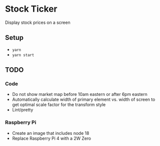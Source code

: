 # Stock Ticker

Display stock prices on a screen

## Setup

* `yarn`
* `yarn start`

## TODO

### Code

* Do not show market map before 10am eastern or after 6pm eastern
* Automatically calculate width of primary element vs. width of screen to get optimal scale factor for the transform style
* Lint/pretty

### Raspberry Pi

* Create an image that includes node 18
* Replace Raspberry Pi 4 with a 2W Zero
